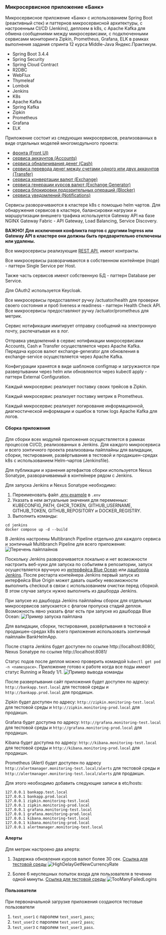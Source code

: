 ### Микросервисное приложение «Банк»

Микросервисное приложение «Банк» с использованием Spring Boot (реактивный стек) и паттернов микросервисной архитектуры,
с настроенным CI/CD (Jenkins), деплоем в k8s, с Apache Kafka для обмена сообщениями между микросервисами,
с подключенными сервисами мониторинга Zipkin, Prometheus, Grafana, ELK в рамках выполнения задания спринта 12 
курса Middle-Java Яндекс.Практикум.
- Spring Boot 3.4.4
- Spring Security
- Spring Cloud Contract
- R2DBC
- WebFlux
- Thymeleaf
- Lombok
- Jenkins
- K8s
- Apache Kafka
- Spring Kafka
- Zipkin
- Prometheus
- Grafana
- ELK

Приложение состоит из следующих микросервисов, реализованных в виде отдельных моделей многомодульного проекта:
- [фронта (Front UI)](front-ui)
- [сервиса аккаунтов (Accounts)](accounts-service)
- [сервиса обналичивания денег (Cash)](cash-service)
- [сервиса перевода денег между счетами одного или двух аккаунтов (Transfer)](transfer-service)
- [сервиса конвертации валют (Exchange)](exchange-service)
- [сервиса генерации курсов валют (Exchange Generator)](exchange-generator)
- [сервиса блокировки подозрительных операций (Blocker)](blocker-service)
- [сервиса уведомлений (Notifications)](notifications-service)

Сервисы разворачиваются в кластере k8s c помощью helm чартов.
Для обнаружения сервисов в кластере, балансировки нагрузки и маршрутизации внешнего трафика используется Gateway 
API на базе NGINX Gateway Fabric - API Gateway, Load Balancing, Service Discovery.

**ВАЖНО! Для исключения конфликта портов с другими Ingress или Gateway API в кластере они должны быть предварительно отключены или удалены.**

Все микросервисы реализующие [REST API](openapi), имеют контракты.

Все микросервисы разворачиваются в собственном контейнере (поде) - паттерн Single Service per Host.

Также часть сервисов имеют собственную БД - паттерн Database per Service.

Для OAuth2 используется Keycloak.

Все микросервисы предоставляют ручку /actuator/health для проверки своего состояния и проб liveness и readiness - паттерн Health Check API.
Все микросервисы предоставляют ручку /actuator/prometheus для метрик.

Сервис нотификации имитирует отправку сообщений на электронную почту, распечатывая их в лог.

Отправка уведомлений в сервис нотификации микросервисами Accounts, Cash и Transfer осуществляется через Apache Kafka.
Передача курсов валют exchange-generator для обновления в exchange-service осуществляется через Apache Kafka.

Конфигурации хранятся в виде шаблонов configmap и загружаются при развертывании через helm или обновляются через kubectl apply - паттерн External Configuration.

Каждый микросервис реализует поставку своих трейсов в Zipkin.

Каждый микросервис реализует поставку метрик в Prometheus.

Каждый микросервис реализует логирование информационной, диагностической информации и ошибок в топик logs Apache Kafka для логов.

#### Сборка приложения

Для сборки всех модулей приложения осуществляется в рамках процессов CI/CD, реализованных в Jenkins.
Для каждого микросервиса и всего зонтичного проекта реализованы пайплайны для валидации, сборки, тестирования, 
развёртывания в тестовой и продакшен-средах k8s с использованием Helm-чартов (Jenkinsfile).

Для публикации и хранения артефактов сборки используется Nexus Sonatype, разворачиваемый в контейнере рядом с Jenkins.

Для запуска Jenkins и Nexus Sonatype необходимо:
1. Переименовать файл [.env.example](jenkins/.env.example) в `.env`
2. Указать в нем актуальные значения для переменных: KUBECONFIG_PATH, GHCR_TOKEN, GITHUB_USERNAME, GITHUB_TOKEN, GITHUB_REPOSITORY и DOCKER_REGISTRY.
3. Выполнить команды:
```shell
cd jenkins
docker compose up -d --build
```
  
В Jenkins настроены Multibranch Pipeline отдельно для каждого сервиса и зонтичный Multibranch Pipeline для всего приложения:
![Перечень пайплайнов](docs/img.png)

Поскольку Jenkins разворачивается локально и нет возможности настроить веб-хуки для запуска по событиям в репозитории,
запуск осуществляется вручную из [интерфейса Blue Ocean](http://localhost:8080/blue/organizations/jenkins/pipelines)
или [дашборда Jenkins](http://localhost:8080/). После рестарта контейнера Jenkins первый запуск из интерфейса Blue Origin
может давать ошибку невозможности выполнить checkout в связи с использованием очистки перед сборкой.
В этом случае запуск нужно выполнить из дашборда Jenkins.

При запуске из дашборда Jenkins пайплайны сборок для отдельных микросервисов запускается с флагом пропуска стадий деплоя. 
Возможность явно указать флаг есть при запуске из дашборда Blue Ocean:
![Пример запуска пайплана](docs/img_start_pipeline.png)

Для валидации, сборки, тестирования, развёртывания в тестовой и продакшен-средах k8s всего приложения использовать зонтичный
пайплайн BankHelmApp. 

После старта Jenkins будет доступен по ссылке http://localhost:8080/, Nexus Sonatype по ссылке http://localhost:8081/


Статус подов после деплоя можно проверить командой `kubectl get pod -n <namespace>`. 
Приложение готово к работе когда все поды имеют статус Running и Ready 1/1.
![Пример вывода команды](docs/img_1.png)

После развертывания сайт приложения будет доступен по адресу: `http://bankapp.test.local` для тестовой среды и `http://bankapp.prod.local` для продакшн.

Zipkin будет доступен по адресу: `http://zipkin.monitoring-test.local` для тестовой среды и `http://zipkin.monitoring-prod.local` для продакшн.

Grafana будет доступна по адресу: `http://grafana.monitoring-test.local` для тестовой среды и `http://grafana.monitoring-prod.local` для продакшн.

Kibana будет доступна по адресу: `http://kibana.monitoring-test.local` для тестовой среды и `http://kibana.monitoring-prod.local` для продакшн.

Prometheus (Alert) будет доступен по адресу `http://alertmanager.monitoring-test.local/alerts` для тестовой среды и `http://alertmanager.monitoring-test.local/alerts` для продакшн.

Для этого необходимо добавить следующие записи в etc/hosts:
```shell
127.0.0.1 bankapp.test.local
127.0.0.1 bankapp.prod.local
127.0.0.1 zipkin.monitoring-test.local
127.0.0.1 zipkin.monitoring-prod.local
127.0.0.1 grafana.monitoring-test.local
127.0.0.1 grafana.monitoring-prod.local
127.0.0.1 kibana.monitoring-test.local
127.0.0.1 kibana.monitoring-prod.local
127.0.0.1 alertmanager.monitoring-test.local
```

#### Алерты

Для метрик настроено два алерта:
1. Задержка обновления курсов валют более 30 сек. [Ссылка для тестовой среды](http://alertmanager.monitoring-test.local/alerts?page=1&search=HighDelayGetNewCurrencyRate)
![HighDelayGetNewCurrencyRate](docs/img_3.png)

2. Более 6 неуспешных попыток входа для пользователя в течении одной минуты. [Ссылка для тестовой среды](http://alertmanager.monitoring-test.local/alerts?page=1&search=TooManyFailedLogins)
![TooManyFailedLogins](docs/img_2.png)


#### Пользователи
При первоначальной загрузке приложения создаются тестовые пользователи
1. `test_user1` c паролем `test_user1_pass`;
2. `test_user2` c паролем `test_user2_pass`;
3. `test_user3` c паролем `test_user3_pass`.

